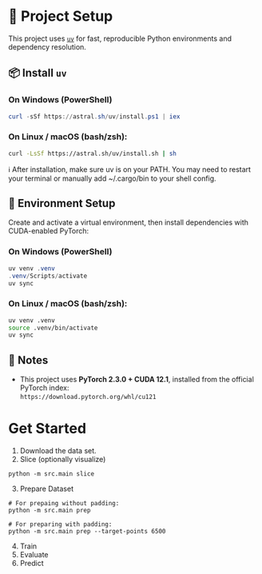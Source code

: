 # 🚀 Project Setup

This project uses [`uv`](https://github.com/astral-sh/uv) for fast, reproducible Python environments and dependency resolution.

## 📦 Install `uv`

### On **Windows** (PowerShell)
```powershell
curl -sSf https://astral.sh/uv/install.ps1 | iex
```

### On Linux / macOS (bash/zsh):
```bash
curl -LsSf https://astral.sh/uv/install.sh | sh
```
ℹ️ After installation, make sure uv is on your PATH. You may need to restart your terminal or manually add ~/.cargo/bin to your shell config.

## 🔧 Environment Setup
Create and activate a virtual environment, then install dependencies with CUDA-enabled PyTorch:

### On **Windows** (PowerShell)
```powershell
uv venv .venv
.venv/Scripts/activate
uv sync
```

### On Linux / macOS (bash/zsh):
```bash
uv venv .venv
source .venv/bin/activate
uv sync
```

## 📌 Notes

- This project uses **PyTorch 2.3.0 + CUDA 12.1**, installed from the official PyTorch index:  
  `https://download.pytorch.org/whl/cu121`


# Get Started

1. Download the data set.
2. Slice (optionally visualize)
```
python -m src.main slice
```
3. Prepare Dataset
```
# For prepaing without padding:
python -m src.main prep

# For preparing with padding:
python -m src.main prep --target-points 6500
```
4. Train
5. Evaluate
6. Predict

